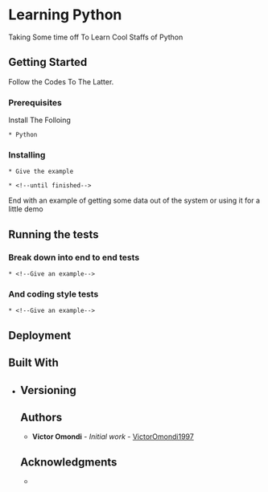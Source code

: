 # Learning Python

Taking Some time off To Learn Cool Staffs of Python

## Getting Started

Follow the Codes To The Latter.

### Prerequisites
Install The Folloing

```
* Python 
```

### Installing

<!--A step by step series of examples that tell you how to get a development env running-->

<!--Say what the step will be-->

```
* Give the example
```

<!--And repeat-->

```
* <!--until finished-->
```

End with an example of getting some data out of the system or using it for a little demo

## Running the tests

<!--Explain how to run the automated tests for this system-->

### Break down into end to end tests

<!--Explain what these tests test and why-->

```
* <!--Give an example-->
```

### And coding style tests

<!--Explain what these tests test and why-->

```
* <!--Give an example-->
```

## Deployment

<!--Add additional notes about how to deploy this on a live system-->

## Built With

* <!--[Dropwizard](http://www.dropwizard.io/1.0.2/docs/) - The web framework used
* [Maven](https://maven.apache.org/) - Dependency Management
* [ROME](https://rometools.github.io/rome/) - Used to generate RSS Feeds-->

## Contributing

<!--Please read [CONTRIBUTING.md](https://gist.github.com/PurpleBooth/b24679402957c63ec426) for details on our code of conduct, and the process for submitting pull requests to us.-->

## Versioning

<!--We use [SemVer](http://semver.org/) for versioning. For the versions available, see the [tags on this repository](https://github.com/your/project/tags). -->

## Authors

* **Victor Omondi** - *Initial work* - [VictorOmondi1997](https://github.com/VictorOmondi1997)

<!--See also the list of [contributors](https://github.com/your/project/contributors) who participated in this project.->

## License

<!--This project is licensed under the MIT License - see the [LICENSE.md](LICENSE.md) file for details-->

## Acknowledgments

* <!--Hat tip to anyone whose code was used
* Inspiration
* etc-->
